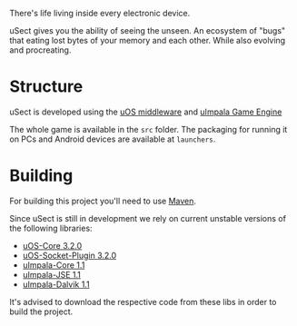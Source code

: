 There's life living inside every electronic device. 

uSect gives you the ability of seeing the unseen. An ecosystem of "bugs" that eating lost bytes of your memory and each other. While also evolving and procreating.


Structure
=============

uSect is developed using the [uOS middleware](https://github.com/UnBiquitous/uos_core/) and [uImpala Game Engine](https://github.com/matheuscscp/uImpala/)

The whole game is available in the `src` folder. The packaging for running it on PCs and Android devices are available at `launchers`.

Building
=============

For building this project you'll need to use [Maven](http://maven.apache.org/).

Since uSect is still in development we rely on current unstable versions of the following libraries:

- [uOS-Core 3.2.0](https://github.com/UnBiquitous/uos_core/)
- [uOS-Socket-Plugin 3.2.0](https://github.com/UnBiquitous/uos_socket_plugin)
- [uImpala-Core 1.1](https://github.com/matheuscscp/uImpala/)
- [uImpala-JSE 1.1](https://github.com/matheuscscp/uImpala_jse)
- [uImpala-Dalvik 1.1](https://github.com/matheuscscp/uImpala_dalvik)

It's advised to download the respective code from these libs in order to build the project.